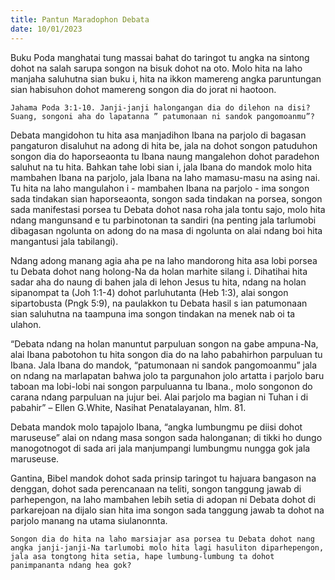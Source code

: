 ```yaml
---
title: Pantun Maradophon Debata
date: 10/01/2023
---
```


Buku Poda manghatai tung massai bahat do taringot tu angka na sintong dohot na salah sarupa songon na bisuk dohot na oto. Molo hita na laho manjaha saluhutna sian buku i, hita na ikkon mamereng angka paruntungan sian habisuhon dohot mamereng songon dia do jorat ni haotoon.

`Jahama Poda 3:1-10. Janji-janji halongangan dia do dilehon na disi? Suang, songoni aha do lapatanna ” patumonaan ni sandok pangomoanmu”?`

Debata mangidohon tu hita asa manjadihon Ibana na parjolo di bagasan pangaturon disaluhut na adong di hita be, jala na dohot songon patuduhon songon dia do haporseaonta tu Ibana naung mangalehon dohot paradehon saluhut na tu hita. Bahkan tahe lobi sian i, jala Ibana do mandok molo hita mambahen Ibana na parjolo, jala Ibana na laho mamasu-masu na asing nai. Tu hita na laho mangulahon i - mambahen Ibana na parjolo - ima songon sada tindakan sian haporseaonta, songon sada tindakan na porsea, songon sada manifestasi porsea tu Debata dohot nasa roha jala tontu sajo, molo hita ndang mangunsand e tu parbinotonan ta sandiri (na penting jala tarlumobi dibagasan ngolunta on adong do na masa di ngolunta on alai ndang boi hita mangantusi jala tabilangi).

Ndang adong manang agia aha pe na laho mandorong hita asa lobi porsea tu Debata dohot nang holong-Na da holan marhite silang i. Dihatihai hita sadar aha do naung di bahen jala di lehon Jesus tu hita, ndang na holan sipanompat ta (Joh 1:1-4) dohot parluhutanta (Heb 1:3), alai songon sipartobusta (Pngk 5:9), na paulakkon tu Debata hasil s ian patumonaan sian saluhutna na taampuna ima songon tindakan na menek nab oi ta ulahon.

“Debata ndang na holan manuntut parpuluan songon na gabe ampuna-Na, alai Ibana pabotohon tu hita songon dia do na laho pabahirhon parpuluan tu Ibana. Jala Ibana do mandok, “patumonaan ni sandok pangomoanmu” jala on ndang na marlapatan bahwa jolo ta pargunahon jolo artatta i parjolo baru taboan ma lobi-lobi nai songon parpuluanna tu Ibana., molo songonon do carana ndang parpuluan na jujur bei. Alai parjolo ma bagian ni Tuhan i di pabahir” – Ellen G.White, Nasihat Penatalayanan, hlm. 81.

Debata mandok molo tapajolo Ibana, “angka lumbungmu pe diisi dohot maruseuse” alai on ndang masa songon sada halonganan; di tikki ho dungo manogotnogot di sada ari jala manjumpangi lumbungmu nungga gok jala maruseuse.

Gantina, Bibel mandok dohot sada prinsip taringot tu hajuara bangason na denggan, dohot sada perencanaan na teliti, songon tanggung jawab di parhepengon, na laho mambahen lebih setia di adopan ni Debata dohot di parkarejoan na dijalo sian hita ima songon sada tanggung jawab ta dohot na parjolo manang na utama siulanonnta.

`Songon dia do hita na laho marsiajar asa porsea tu Debata dohot nang angka janji-janji-Na tarlumobi molo hita lagi hasuliton diparhepengon, jala asa tongtong hita setia, hape lumbung-lumbung ta dohot panimpananta ndang hea gok?`